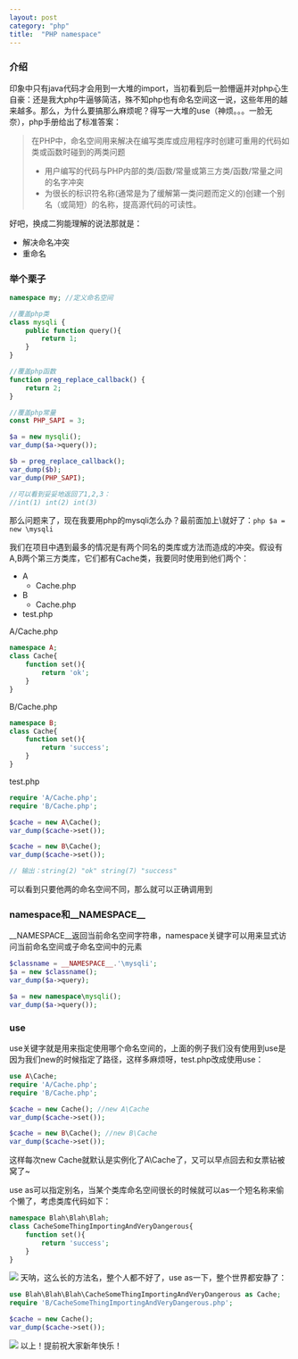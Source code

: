 ```yaml
---
layout: post
category: "php"
title:  "PHP namespace"
---
```


### 介绍
印象中只有java代码才会用到一大堆的import，当初看到后一脸懵逼并对php心生自豪：还是我大php牛逼够简洁，殊不知php也有命名空间这一说，这些年用的越来越多。那么，为什么要搞那么麻烦呢？得写一大堆的use（神烦。。。一脸无奈），php手册给出了标准答案：

> 在PHP中，命名空间用来解决在编写类库或应用程序时创建可重用的代码如类或函数时碰到的两类问题
> - 用户编写的代码与PHP内部的类/函数/常量或第三方类/函数/常量之间的名字冲突
> - 为很长的标识符名称(通常是为了缓解第一类问题而定义的)创建一个别名（或简短）的名称，提高源代码的可读性。

好吧，换成二狗能理解的说法那就是：
- 解决命名冲突
- 重命名
### 举个栗子

```php
namespace my; //定义命名空间

//覆盖php类
class mysqli {
    public function query(){
        return 1;
    }
}

//覆盖php函数
function preg_replace_callback() {
    return 2;
}

//覆盖php常量
const PHP_SAPI = 3;

$a = new mysqli();
var_dump($a->query());

$b = preg_replace_callback();
var_dump($b);
var_dump(PHP_SAPI);

//可以看到妥妥地返回了1,2,3：
//int(1) int(2) int(3)
```

那么问题来了，现在我要用php的mysqli怎么办？最前面加上\就好了：`php $a = new \mysqli`

我们在项目中遇到最多的情况是有两个同名的类库或方法而造成的冲突。假设有A,B两个第三方类库，它们都有Cache类，我要同时使用到他们两个：

- A
    - Cache.php
- B
    - Cache.php
- test.php

A/Cache.php
```php
namespace A;
class Cache{
    function set(){
        return 'ok';
    }
}
```

B/Cache.php
```php
namespace B;
class Cache{
    function set(){
        return 'success';
    }
}
```

test.php
```php
require 'A/Cache.php';
require 'B/Cache.php';

$cache = new A\Cache();
var_dump($cache->set());

$cache = new B\Cache();
var_dump($cache->set());

// 输出：string(2) "ok" string(7) "success"
```

可以看到只要他两的命名空间不同，那么就可以正确调用到

### namespace和__NAMESPACE__
__NAMESPACE__返回当前命名空间字符串，namespace关键字可以用来显式访问当前命名空间或子命名空间中的元素
```php
$classname = __NAMESPACE__.'\mysqli';
$a = new $classname();
var_dump($a->query);

$a = new namespace\mysqli();
var_dump($a->query());
```

### use
use关键字就是用来指定使用哪个命名空间的，上面的例子我们没有使用到use是因为我们new的时候指定了路径，这样多麻烦呀，test.php改成使用use：
```php
use A\Cache;
require 'A/Cache.php';
require 'B/Cache.php';

$cache = new Cache(); //new A\Cache
var_dump($cache->set());

$cache = new B\Cache(); //new B\Cache
var_dump($cache->set());
```
这样每次new Cache就默认是实例化了A\Cache了，又可以早点回去和女票钻被窝了~

use as可以指定别名，当某个类库命名空间很长的时候就可以as一个短名称来偷个懒了，考虑类库代码如下：
```php
namespace Blah\Blah\Blah;
class CacheSomeThingImportingAndVeryDangerous{
    function set(){
        return 'success';
    }
}
```
![](https://images2017.cnblogs.com/blog/137801/201712/137801-20171201183850398-508938488.jpg)
天呐，这么长的方法名，整个人都不好了，use as一下，整个世界都安静了：
```php
use Blah\Blah\Blah\CacheSomeThingImportingAndVeryDangerous as Cache;
require 'B/CacheSomeThingImportingAndVeryDangerous.php';

$cache = new Cache();
var_dump($cache->set());
```
![](https://images2017.cnblogs.com/blog/137801/201712/137801-20171201183909305-1107812033.jpg)
以上！提前祝大家新年快乐！